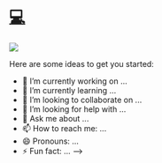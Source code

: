 # <a href="https://www.linkedin.com/in/emerson-alves-beier/"> :computer:

<a href="https://www.linkedin.com/in/emerson-alves-beier/">
  <img src="https://img.icons8.com/plasticine/100/000000/linkedin.png"/>
</a>


Here are some ideas to get you started:

- 🔭 I’m currently working on ...
- 🌱 I’m currently learning ...
- 👯 I’m looking to collaborate on ...
- 🤔 I’m looking for help with ...
- 💬 Ask me about ...
- 📫 How to reach me: ...
- 😄 Pronouns: ...
- ⚡ Fun fact: ...
-->
